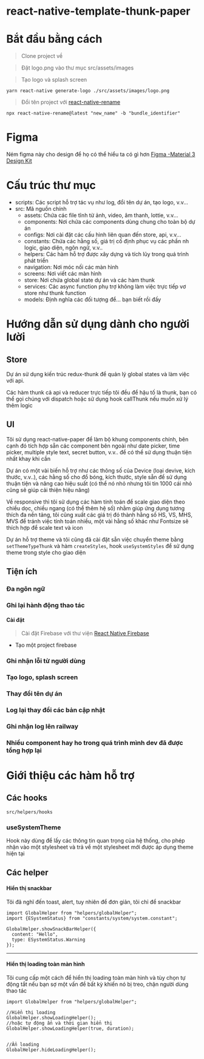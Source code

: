 # react-native-template-thunk-paper


# Bắt đầu bằng cách
> Clone project về

> Đặt logo.png vào thư mục src/assets/images

> Tạo logo và splash screen
```
yarn react-native generate-logo ./src/assets/images/logo.png
```
> Đổi tên project với [react-native-rename](https://github.com/junedomingo/react-native-rename)
```
npx react-native-rename@latest "new_name" -b "bundle_identifier"
```


# Figma
Ném figma này cho design để họ có thể hiểu ta có gì hơn
[Figma -Material 3 Design Kit](https://www.figma.com/design/JGrJ4fCiGC28BjQ8g4dvaL/Material-3-Design-Kit-(Community)?node-id=54795-25395&t=Caw0ISAIMApSLNaM-1)

# Cấu trúc thư mục

* scripts: Các script hỗ trợ tác vụ như log, đổi tên dự án, tạo logo, v.v...
* src: Mã nguồn chính
  * assets: Chứa các file tĩnh từ ảnh, video, âm thanh, lottie, v.v...
  * components: Nơi chứa các components dùng chung cho toàn bộ dự án
  * configs: Nơi cài đặt các cấu hình liên quan đến store, api, v.v...
  * constants: Chứa các hằng số, giá trị cố định phục vụ các phần nh logic, giao diện, ngôn ngữ, v.v..
  * helpers: Các hàm hỗ trợ được xây dựng và tích lũy trong quá trình phát triển
  * navigation: Nơi móc nối các màn hình
  * screens: Nơi viết các màn hình
  * store: Nơi chứa global state dự án và các hàm thunk
  * services: Các async function phụ trợ không làm việc trực tiếp vơ store như thunk function
  * models: Định nghĩa các đối tượng để... bạn biết rồi đấy


# Hướng dẫn sử dụng dành cho người lười
## Store
Dự án sử dụng kiến trúc redux-thunk để quản lý global states và làm việc với api.

Các hàm thunk cả api và reducer trực tiếp tôi đều để hậu tố là thunk, bạn có thể gọi chúng với dispatch hoặc sử dụng hook callThunk nếu muốn xử lý thêm logic

## UI
Tôi sử dụng react-native-paper để làm bộ khung components chính, bên cạnh đó tích hợp sẵn các component bên ngoài như date picker, time picker, multiple style text, secret button, v.v.. để có thể sử dụng thuận tiện nhất khay khi cần

Dự án có một vài biến hỗ trợ như các thông số của Device (loại devive, kích thước, v.v..), các hằng số cho đổ bóng, kích thước, style sẵn để sử dụng thuận tiện và nâng cao hiệu suất (có thể nó nhỏ nhưng tôi tin 1000 cái nhỏ cũng sẽ giúp cải thiện hiệu năng)

Về responsive thì tôi sử dụng các hàm tính toán để scale giao diện theo chiều dọc, chiều ngang (có thể thêm hệ số) nhằm giúp ứng dụng tương thích đa nền tảng, tôi cũng xuất các giá trị đó thành hằng số HS, VS, MHS, MVS để tránh việc tính toán nhiều, một vài hằng số khác như Fontsize sẽ thích hợp để scale text và icon

Dự án hỗ trợ theme và tôi cũng đã cài đặt sẵn việc chuyển theme bằng ```setThemeTypeThunk``` và hàm ```createStyles```, hook ```useSystemStyles``` để sử dụng theme trong style cho giao diện

## Tiện ích
### Đa ngôn ngữ
### Ghi lại hành động thao tác
#### Cài đặt
> Cài đặt Firebase với thư viện [React Native Firebase](https://rnfirebase.io)
* Tạo một project firebase
### Ghi nhận lỗi từ người dùng
### Tạo logo, splash screen
### Thay đổi tên dự án
### Log lại thay đổi các bản cập nhật
### Ghi nhận log lên railway
### Nhiều component hay ho trong quá trình mình dev đã được tổng hợp lại


# Giới thiệu các hàm hỗ trợ

## Các hooks
`src/helpers/hooks`

### useSystemTheme
Hook này dùng để lấy các thông tin quan trọng của hệ thống, cho phép nhận vào một stylesheet và trả về một stylesheet mới được áp dụng theme hiện tại  

## Các helper
#### Hiển thị snackbar
Tôi đã nghĩ đến toast, alert, tuy nhiên để đơn giản, tôi chỉ để snackbar
```tsx
import GlobalHelper from "helpers/globalHelper";
import {ESystemStatus} from "constants/system/system.constant";

GlobalHelper.showSnackBarHelper({
  content: "Hello",
  type: ESystemStatus.Warning
});
```
---
#### Hiển thị loading toàn màn hình
Tôi cung cấp một cách để hiển thị loading toàn màn hình và tùy chọn tự động tắt nếu bạn sợ một vấn đề bất kỳ khiến nó bị treo, chặn người dùng thao tác
```tsx
import GlobalHelper from "helpers/globalHelper";

//Hiển thị loading
GlobalHelper.showLoadingHelper();
//hoặc tự động ẩn và thời gian hiển thị
GlobalHelper.showLoadingHelper(true, duration);


//Ẩn loading
GlobalHelper.hideLoadingHelper();
```
